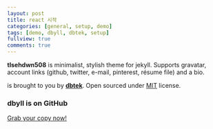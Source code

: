 ```yaml
---
layout: post
title: react 시작
categories: [general, setup, demo]
tags: [demo, dbyll, dbtek, setup]
fullview: true
comments: true
---
```


**tlsehdwn508** is minimalist, stylish theme for jekyll. Supports gravatar, account links (github, twitter, e-mail, pinterest, résume file) and a bio.  

 is brought to you by **[dbtek](http://ismaildemirbilek.com)**. Open sourced under [MIT](http://opensource.org/licenses/MIT) license.

### dbyll is on GitHub

<a class="btn btn-default" href="https://github.com/dbtek/dbyll">Grab your copy now!</a>
